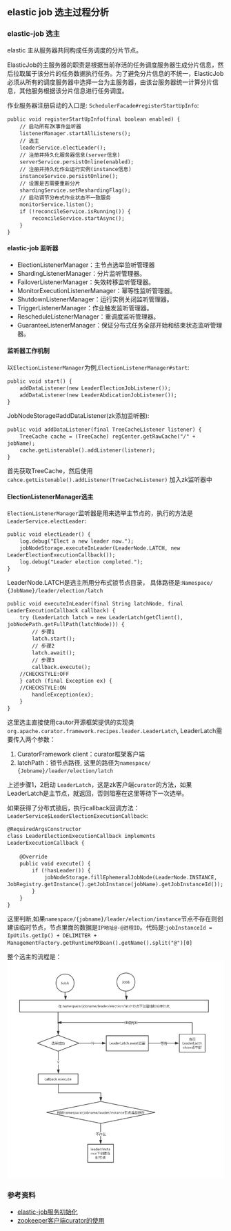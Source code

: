 ## elastic job 选主过程分析


### elastic-job 选主

elastic 主从服务器共同构成任务调度的分片节点。

ElasticJob的主服务器的职责是根据当前存活的任务调度服务器生成分片信息，然后拉取属于该分片的任务数据执行任务。为了避免分片信息的不统一，ElasticJob必须从所有的调度服务器中选择一台为主服务器，由该台服务器统一计算分片信息，其他服务根据该分片信息进行任务调度。 

作业服务器注册启动的入口是: `SchedulerFacade#registerStartUpInfo`:
```
public void registerStartUpInfo(final boolean enabled) {
    // 启动所有ZK事件监听器
    listenerManager.startAllListeners();
    // 选主
    leaderService.electLeader();
    // 注册并持久化服务器信息(server信息)
    serverService.persistOnline(enabled);
    // 注册并持久化作业运行实例(instance信息)
    instanceService.persistOnline();
    // 设置是否需要重新分片
    shardingService.setReshardingFlag();
    // 启动调节分布式作业状态不一致服务
    monitorService.listen();
    if (!reconcileService.isRunning()) {
        reconcileService.startAsync();
    }
}
```

#### elastic-job 监听器

- ElectionListenerManager：主节点选举监听管理器 
- ShardingListenerManager：分片监听管理器。 
- FailoverListenerManager：失效转移监听管理器。 
- MonitorExecutionListenerManager：幂等性监听管理器。 
- ShutdownListenerManager：运行实例关闭监听管理器。 
- TriggerListenerManager：作业触发监听管理器。 
- RescheduleListenerManager：重调度监听管理器。 
- GuaranteeListenerManager：保证分布式任务全部开始和结束状态监听管理器。

#### 监听器工作机制

以`ElectionListenerManager`为例,`ElectionListenerManager#start`:
```
public void start() {
    addDataListener(new LeaderElectionJobListener());
    addDataListener(new LeaderAbdicationJobListener());
}
```
JobNodeStorage#addDataListener(zk添加监听器):
```
public void addDataListener(final TreeCacheListener listener) {
    TreeCache cache = (TreeCache) regCenter.getRawCache("/" + jobName);
    cache.getListenable().addListener(listener);
}
```
首先获取TreeCache，然后使用`cahce.getListenable().addListener(TreeCacheListener)` 加入zk监听器中


#### ElectionListenerManager选主

`ElectionListenerManager`监听器是用来选举主节点的，执行的方法是`LeaderService.electLeader`:
```
public void electLeader() {
    log.debug("Elect a new leader now.");
    jobNodeStorage.executeInLeader(LeaderNode.LATCH, new LeaderElectionExecutionCallback());
    log.debug("Leader election completed.");
}
```

LeaderNode.LATCH是选主所用分布式锁节点目录， 具体路径是:`Namespace/ {JobName}/leader/election/latch`
```
public void executeInLeader(final String latchNode, final LeaderExecutionCallback callback) {
    try (LeaderLatch latch = new LeaderLatch(getClient(), jobNodePath.getFullPath(latchNode))) {
        // 步骤1
        latch.start();
        // 步骤2
        latch.await();
        // 步骤3
        callback.execute();
    //CHECKSTYLE:OFF
    } catch (final Exception ex) {
    //CHECKSTYLE:ON
        handleException(ex);
    }
}
```
这里选主直接使用cautor开源框架提供的实现类`org.apache.curator.framework.recipes.leader.LeaderLatch`, LeaderLatch需要传入两个参数：
1. CuratorFramework client：curator框架客户端
2. latchPath：锁节点路径, 这里的路径为`namespace/ {Jobname}/leader/election/latch`

上述步骤1，2启动 `LeaderLatch`，这是zk客户端`curator`的方法，如果LeaderLatch是主节点，就返回，否则阻塞在这里等待下一次选举。

如果获得了分布式锁后，执行callback回调方法：`LeaderService$LeaderElectionExecutionCallback`:
```
@RequiredArgsConstructor
class LeaderElectionExecutionCallback implements LeaderExecutionCallback {
    
    @Override
    public void execute() {
        if (!hasLeader()) {
            jobNodeStorage.fillEphemeralJobNode(LeaderNode.INSTANCE, JobRegistry.getInstance().getJobInstance(jobName).getJobInstanceId());
        }
    }
}
```
这里判断,如果`namespace/{jobname}/leader/election/instance`节点不存在则创建该临时节点，节点里面的数据是`IP地址@-@进程ID`。代码是:`jobInstanceId = IpUtils.getIp() + DELIMITER + ManagementFactory.getRuntimeMXBean().getName().split("@")[0]`


整个选主的流程是：
![](../../images/sync/elastic-leader.png)


### 参考资料
- [elastic-job服务初始化](https://blog.csdn.net/qq924862077/article/details/82858694)
- [zookeeper客户端curator的使用](https://www.jianshu.com/p/fc502570bf24)